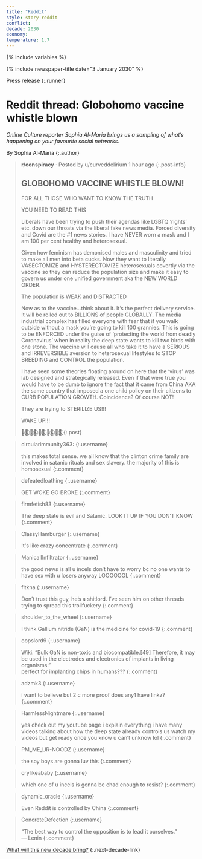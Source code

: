 ```yaml
---
title: "Reddit"
style: story reddit
conflict: 
decade: 2030
economy: 
temperature: 1.7
---
```


{% include variables %}

{% include newspaper-title date="3 January 2030" %}

Press release
{:.runner}

# Reddit thread: Globohomo vaccine whistle blown

*Online Culture reporter Sophia Al-Maria brings us a sampling of what’s happening on your favourite social networks.*

By Sophia Al-Maria
{:.author}

> **r/conspiracy** · Posted by u/curveddelirium 1 hour ago
> {:.post-info}
> 
> ## GLOBOHOMO VACCINE WHISTLE BLOWN!
> 
> FOR ALL THOSE WHO WANT TO KNOW THE TRUTH
> 
> YOU NEED TO READ THIS
> 
> Liberals have been trying to push their agendas like LGBTQ ‘rights’ etc. down our throats via the liberal fake news media. Forced diversity and Covid are the \#1 news stories. I have NEVER worn a mask and I am 100 per cent healthy and heterosexual.
> 
> Given how feminism has demonised males and masculinity and tried to make all men into beta cucks. Now they want to literally VASECTOMIZE and HYSTERECTOMIZE heterosexuals covertly via the vaccine so they can reduce the population size and make it easy to govern us under one unified government aka the NEW WORLD ORDER.
> 
> The population is WEAK and DISTRACTED
> 
> Now as to the vaccine…think about it. It’s the perfect delivery service. It will be rolled out to BILLIONS of people GLOBALLY. The media industrial complex has filled everyone with fear that if you walk outside without a mask you’re going to kill 100 grannies. This is going to be ENFORCED under the guise of ‘protecting the world from deadly Coronavirus’ when in reality the deep state wants to kill two birds with one stone. The vaccine will cause all who take it to have a SERIOUS and IRREVERSIBLE aversion to heterosexual lifestyles to STOP BREEDING and CONTROL the population.
> 
> I have seen some theories floating around on here that the ‘virus’ was lab designed and strategically released. Even if that were true you would have to be dumb to ignore the fact that it came from China AKA the same country that imposed a one child policy on their citizens to CURB POPULATION GROWTH. Coincidence? Of course NOT!
> 
> They are trying to STERILIZE US!!!
> 
> WAKE UP!!!
> 
> 🏳️‍🌈⃠ 🏳️‍🌈⃠ 🏳️‍🌈⃠ 🏳️‍🌈⃠ 🏳️‍🌈⃠
{:.post}

> circularimmunity363: 
> {:.username}
> 
> this makes total sense. we all know that the clinton crime family are involved in satanic rituals and sex slavery. the majority of this is homosexual
{:.comment}

> defeatedloathing
> {:.username}
> 
> GET WOKE GO BROKE
{:.comment}

> firmfetish83
> {:.username}
> 
> The deep state is evil and Satanic. LOOK IT UP IF YOU DON’T KNOW
{:.comment}

> ClassyHamburger
> {:.username}
> 
> It's like crazy concentrate
{:.comment}

> ManicallInfiltrator
> {:.username}
> 
> the good news is all u incels don’t have to worry bc no one wants to have sex with u losers anyway LOOOOOOL
{:.comment}

> fitkna
> {:.username}
> 
> Don’t trust this guy, he’s a shitlord. I’ve seen him on other threads trying to spread this trollfuckery
{:.comment}

> shoulder\_to\_the\_wheel
> {:.username}
> 
> I think Gallium nitride (GaN) is the medicine for covid-19
{:.comment}

> oopslord9
> {:.username}
> 
> Wiki: “Bulk GaN is non-toxic and biocompatible.[49] Therefore, it may be used in the electrodes and electronics of implants in living organisms.”    
> perfect for implanting chips in humans???
{:.comment}

> adzmk3
> {:.username}
> 
> i want to believe but 2 c more proof does any1 have linkz?
{:.comment}

> HarmlessNightmare
> {:.username}
> 
> yes check out my youtube page i explain everything i have many videos talking about how the deep state already controls us watch my videos but get ready once you know u can’t unknow lol
{:.comment}

> PM\_ME\_UR-NOODZ
> {:.username}
> 
> the soy boys are gonna luv this
{:.comment}

> crylikeababy
> {:.username}
> 
> which one of u incels is gonna be chad enough to resist?
{:.comment}

> dynamic\_oracle
> {:.username}
> 
> Even Reddit is controlled by China
{:.comment}

> ConcreteDefection
> {:.username}
>
> “The best way to control the opposition is to lead it ourselves.”    
> ― Lenin
{:.comment}

[What will this new decade bring?](chapter_grassroots-inequality-rebellion.html)
{:.next-decade-link}
